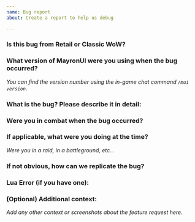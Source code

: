 ```yaml
---
name: Bug report
about: Create a report to help us debug

---
```

### Is this bug from Retail or Classic WoW?


### What version of MayronUI were you using when the bug occurred?
*You can find the version number using the in-game chat command `/mui version`.*


### What is the bug? Please describe it in detail:


### Were you in combat when the bug occurred?


### If applicable, what were you doing at the time?
*Were you in a raid, in a battleground, etc...*


### If not obvious, how can we replicate the bug?


### Lua Error (if you have one):


### (Optional) Additional context:
*Add any other context or screenshots about the feature request here.*

